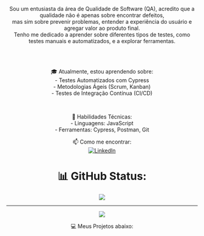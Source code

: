 <div align="center">

<p>
  Sou um entusiasta da área de Qualidade de Software (QA), acredito que a qualidade não é apenas sobre encontrar defeitos,<br>
 mas sim sobre prevenir problemas, entender a experiência do usuário e agregar valor ao produto final.<br>
 Tenho me dedicado a aprender sobre diferentes tipos de testes, como testes manuais e automatizados, e a explorar ferramentas.
</p><br><br>
<p>
🎓 Atualmente, estou aprendendo sobre:<br>
- Testes Automatizados com Cypress<br>
- Metodologias Ágeis (Scrum, Kanban)<br>
- Testes de Integração Contínua (CI/CD)
</p><br>
<p>
 🔧 Habilidades Técnicas:<br>
- Linguagens: JavaScript<br>
- Ferramentas: Cypress, Postman, Git
</p>



📫 Como me encontrar:<br>
 [![LinkedIn](https://img.shields.io/badge/LinkedIn-%230077B5.svg?logo=linkedin&logoColor=white)](https://linkedin.com/in/gerfson-alves-bab324144) 

# 📊 GitHub Status:

![](https://github-readme-stats.vercel.app/api/top-langs/?username=gerfsonalves&theme=dracula&hide_border=false&include_all_commits=false&count_private=false&layout=compact)

---
[![](https://visitcount.itsvg.in/api?id=gerfsonalves&icon=0&color=3)](https://visitcount.itsvg.in)

💻 Meus Projetos abaixo:

</div>
<!-- Proudly created with GPRM ( https://gprm.itsvg.in ) -->
